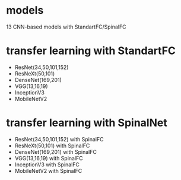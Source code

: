 # models
13 CNN-based models with StandartFC/SpinalFC
# transfer learning with StandartFC
- ResNet(34,50,101,152)
- ResNeXt(50,101)
- DenseNet(169,201)
- VGG(13,16,19)
- InceptionV3
- MobileNetV2
# transfer learning with SpinalNet
- ResNet(34,50,101,152) with SpinalFC
- ResNeXt(50,101) with SpinalFC
- DenseNet(169,201) with SpinalFC
- VGG(13,16,19) with SpinalFC
- InceptionV3 with SpinalFC
- MobileNetV2 with SpinalFC
